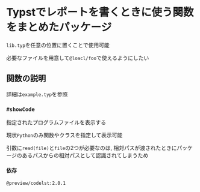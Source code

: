# Typstでレポートを書くときに使う関数をまとめたパッケージ
```lib.typ```を任意の位置に置くことで使用可能

必要なファイルを用意して```@loacl/foo```で使えるようにしたい

## 関数の説明
詳細は```example.typ```を参照

### ```#showCode```
指定されたプログラムファイルを表示する

現状```Python```のみ関数やクラスを指定して表示可能

引数に```read(file)```と```file```の2つが必要なのは, 相対パスが渡されたときにパッケージのあるパスからの相対パスとして認識されてしまうため

#### 依存
```@preview/codelst:2.0.1```
